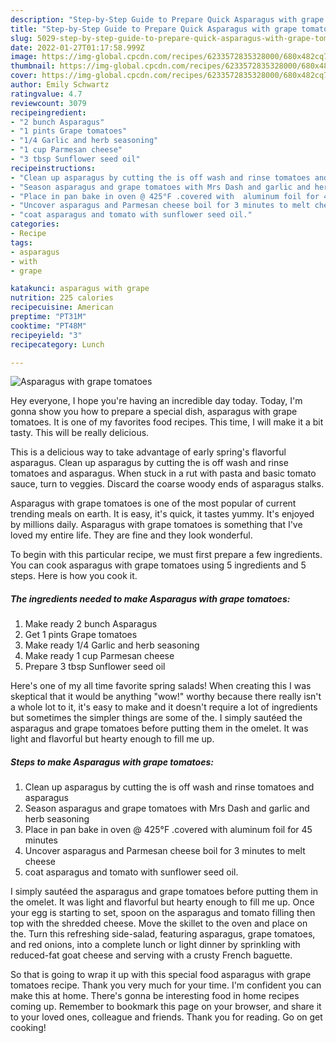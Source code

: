 ```yaml
---
description: "Step-by-Step Guide to Prepare Quick Asparagus with grape tomatoes"
title: "Step-by-Step Guide to Prepare Quick Asparagus with grape tomatoes"
slug: 5029-step-by-step-guide-to-prepare-quick-asparagus-with-grape-tomatoes
date: 2022-01-27T01:17:58.999Z
image: https://img-global.cpcdn.com/recipes/6233572835328000/680x482cq70/asparagus-with-grape-tomatoes-recipe-main-photo.jpg
thumbnail: https://img-global.cpcdn.com/recipes/6233572835328000/680x482cq70/asparagus-with-grape-tomatoes-recipe-main-photo.jpg
cover: https://img-global.cpcdn.com/recipes/6233572835328000/680x482cq70/asparagus-with-grape-tomatoes-recipe-main-photo.jpg
author: Emily Schwartz
ratingvalue: 4.7
reviewcount: 3079
recipeingredient:
- "2 bunch Asparagus"
- "1 pints Grape tomatoes"
- "1/4 Garlic and herb seasoning"
- "1 cup Parmesan cheese"
- "3 tbsp Sunflower seed oil"
recipeinstructions:
- "Clean up asparagus by cutting the is off wash and rinse tomatoes and asparagus"
- "Season asparagus and grape tomatoes with Mrs Dash and garlic and herb seasoning"
- "Place in pan bake in oven @ 425°F .covered with  aluminum foil for 45 minutes"
- "Uncover asparagus and Parmesan cheese boil for 3 minutes to melt cheese"
- "coat asparagus and tomato with sunflower seed oil."
categories:
- Recipe
tags:
- asparagus
- with
- grape

katakunci: asparagus with grape 
nutrition: 225 calories
recipecuisine: American
preptime: "PT31M"
cooktime: "PT48M"
recipeyield: "3"
recipecategory: Lunch

---
```



![Asparagus with grape tomatoes](https://img-global.cpcdn.com/recipes/6233572835328000/680x482cq70/asparagus-with-grape-tomatoes-recipe-main-photo.jpg)

Hey everyone, I hope you're having an incredible day today. Today, I'm gonna show you how to prepare a special dish, asparagus with grape tomatoes. It is one of my favorites food recipes. This time, I will make it a bit tasty. This will be really delicious.

This is a delicious way to take advantage of early spring&#39;s flavorful asparagus. Clean up asparagus by cutting the is off wash and rinse tomatoes and asparagus. When stuck in a rut with pasta and basic tomato sauce, turn to veggies. Discard the coarse woody ends of asparagus stalks.

Asparagus with grape tomatoes is one of the most popular of current trending meals on earth. It is easy, it's quick, it tastes yummy. It's enjoyed by millions daily. Asparagus with grape tomatoes is something that I've loved my entire life. They are fine and they look wonderful.


To begin with this particular recipe, we must first prepare a few ingredients. You can cook asparagus with grape tomatoes using 5 ingredients and 5 steps. Here is how you cook it.

<!--inarticleads1-->

##### The ingredients needed to make Asparagus with grape tomatoes:

1. Make ready 2 bunch Asparagus
1. Get 1 pints Grape tomatoes
1. Make ready 1/4 Garlic and herb seasoning
1. Make ready 1 cup Parmesan cheese
1. Prepare 3 tbsp Sunflower seed oil


Here&#39;s one of my all time favorite spring salads! When creating this I was skeptical that it would be anything &#34;wow!&#34; worthy because there really isn&#39;t a whole lot to it, it&#39;s easy to make and it doesn&#39;t require a lot of ingredients but sometimes the simpler things are some of the. I simply sautéed the asparagus and grape tomatoes before putting them in the omelet. It was light and flavorful but hearty enough to fill me up. 

<!--inarticleads2-->

##### Steps to make Asparagus with grape tomatoes:

1. Clean up asparagus by cutting the is off wash and rinse tomatoes and asparagus
1. Season asparagus and grape tomatoes with Mrs Dash and garlic and herb seasoning
1. Place in pan bake in oven @ 425°F .covered with  aluminum foil for 45 minutes
1. Uncover asparagus and Parmesan cheese boil for 3 minutes to melt cheese
1. coat asparagus and tomato with sunflower seed oil.


I simply sautéed the asparagus and grape tomatoes before putting them in the omelet. It was light and flavorful but hearty enough to fill me up. Once your egg is starting to set, spoon on the asparagus and tomato filling then top with the shredded cheese. Move the skillet to the oven and place on the. Turn this refreshing side-salad, featuring asparagus, grape tomatoes, and red onions, into a complete lunch or light dinner by sprinkling with reduced-fat goat cheese and serving with a crusty French baguette. 

So that is going to wrap it up with this special food asparagus with grape tomatoes recipe. Thank you very much for your time. I'm confident you can make this at home. There's gonna be interesting food in home recipes coming up. Remember to bookmark this page on your browser, and share it to your loved ones, colleague and friends. Thank you for reading. Go on get cooking!
